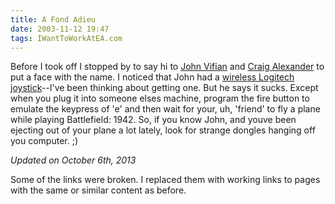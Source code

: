 ```yaml
---
title: A Fond Adieu
date: 2003-11-12 19:47
tags: IWantToWorkAtEA.com
---
```

Before I took off I stopped by to say hi to [John Vifian][1] and [Craig Alexander][2] to put a face with the name. I noticed that John had a [wireless Logitech joystick][3]--I've been thinking about getting one. But he says it sucks. Except when you plug it into someone elses machine, program the fire button to emulate the keypress of 'e' and then wait for your, uh, 'friend' to fly a plane while playing Battlefield: 1942. So, if you know John, and youve been ejecting out of your plane a lot lately, look for strange dongles hanging off you computer. ;)

*Updated on October 6th, 2013*

Some of the links were broken. I replaced them with working links to pages with the same or similar content as before.

 [1]: /first-interview.html
 [2]: /on-the-phone-with-craig-alexander.html
 [3]: http://www.logitech.com/en-us/support/286?crid=411